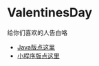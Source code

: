 # ValentinesDay
给你们喜欢的人告白咯

+ [Java版点这里](https://github.com/ARainyNight/ValentinesDay/blob/master/LoveApp/java%E7%89%88%E4%BD%BF%E7%94%A8%E8%AF%B4%E6%98%8E.md)
+ [小程序版点这里]()

